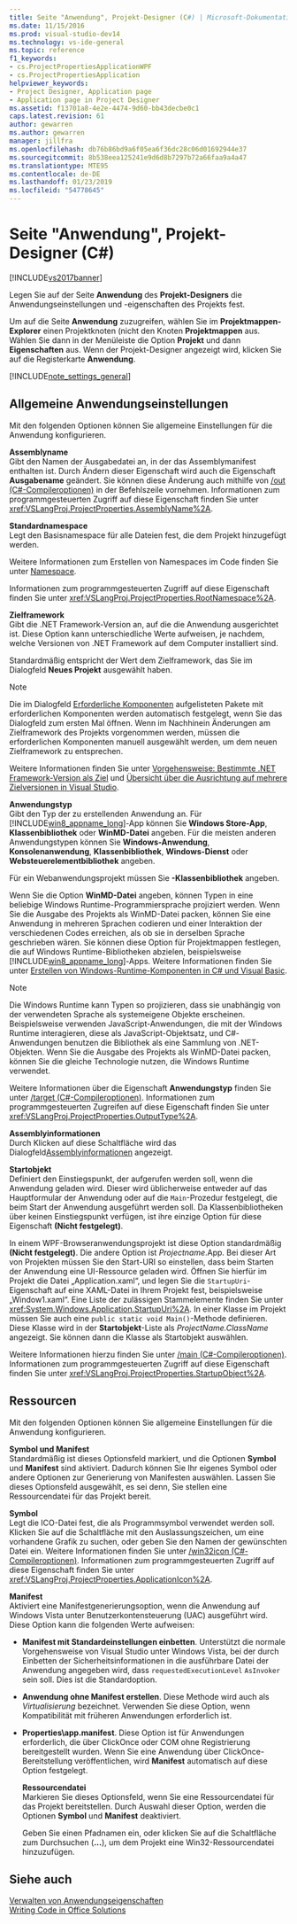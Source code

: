 ```yaml
---
title: Seite "Anwendung", Projekt-Designer (C#) | Microsoft-Dokumentation
ms.date: 11/15/2016
ms.prod: visual-studio-dev14
ms.technology: vs-ide-general
ms.topic: reference
f1_keywords:
- cs.ProjectPropertiesApplicationWPF
- cs.ProjectPropertiesApplication
helpviewer_keywords:
- Project Designer, Application page
- Application page in Project Designer
ms.assetid: f13701a8-4e2e-4474-9d60-bb43decbe0c1
caps.latest.revision: 61
author: gewarren
ms.author: gewarren
manager: jillfra
ms.openlocfilehash: db76b86bd9a6f05ea6f36dc28c06d01692944e37
ms.sourcegitcommit: 8b538eea125241e9d6d8b7297b72a66faa9a4a47
ms.translationtype: MTE95
ms.contentlocale: de-DE
ms.lasthandoff: 01/23/2019
ms.locfileid: "54778645"
---
```

# <a name="application-page-project-designer-c"></a>Seite "Anwendung", Projekt-Designer (C#)
[!INCLUDE[vs2017banner](../../includes/vs2017banner.md)]

  
Legen Sie auf der Seite **Anwendung** des **Projekt-Designers** die Anwendungseinstellungen und -eigenschaften des Projekts fest.  
  
 Um auf die Seite **Anwendung** zuzugreifen, wählen Sie im **Projektmappen-Explorer** einen Projektknoten (nicht den Knoten **Projektmappen** aus. Wählen Sie dann in der Menüleiste die Option **Projekt** und dann **Eigenschaften** aus. Wenn der Projekt-Designer angezeigt wird, klicken Sie auf die Registerkarte **Anwendung**.  
  
 [!INCLUDE[note_settings_general](../../includes/note-settings-general-md.md)]  
  
## <a name="general-application-settings"></a>Allgemeine Anwendungseinstellungen  
 Mit den folgenden Optionen können Sie allgemeine Einstellungen für die Anwendung konfigurieren.  
  
 **Assemblyname**  
 Gibt den Namen der Ausgabedatei an, in der das Assemblymanifest enthalten ist. Durch Ändern dieser Eigenschaft wird auch die Eigenschaft **Ausgabename** geändert. Sie können diese Änderung auch mithilfe von [/out (C#-Compileroptionen)](http://msdn.microsoft.com/library/70d91d01-7bd2-4aea-ba8b-4e9807e9caa5) in der Befehlszeile vornehmen. Informationen zum programmgesteuerten Zugriff auf diese Eigenschaft finden Sie unter <xref:VSLangProj.ProjectProperties.AssemblyName%2A>.  
  
 **Standardnamespace**  
 Legt den Basisnamespace für alle Dateien fest, die dem Projekt hinzugefügt werden.  
  
 Weitere Informationen zum Erstellen von Namespaces im Code finden Sie unter [Namespace](http://msdn.microsoft.com/library/0a788423-9110-42e0-97d9-bda41ca4870f).  
  
 Informationen zum programmgesteuerten Zugriff auf diese Eigenschaft finden Sie unter <xref:VSLangProj.ProjectProperties.RootNamespace%2A>.  
  
 **Zielframework**  
 Gibt die .NET Framework-Version an, auf die die Anwendung ausgerichtet ist. Diese Option kann unterschiedliche Werte aufweisen, je nachdem, welche Versionen von .NET Framework auf dem Computer installiert sind.  
  
 Standardmäßig entspricht der Wert dem Zielframework, das Sie im Dialogfeld **Neues Projekt** ausgewählt haben.  
  
> [!NOTE]
>  Die im Dialogfeld [Erforderliche Komponenten](../../ide/reference/prerequisites-dialog-box.md) aufgelisteten Pakete mit erforderlichen Komponenten werden automatisch festgelegt, wenn Sie das Dialogfeld zum ersten Mal öffnen. Wenn im Nachhinein Änderungen am Zielframework des Projekts vorgenommen werden, müssen die erforderlichen Komponenten manuell ausgewählt werden, um dem neuen Zielframework zu entsprechen.  
  
 Weitere Informationen finden Sie unter [Vorgehensweise: Bestimmte .NET Framework-Version als Ziel](../../ide/how-to-target-a-version-of-the-dotnet-framework.md) und [Übersicht über die Ausrichtung auf mehrere Zielversionen in Visual Studio](../../ide/visual-studio-multi-targeting-overview.md).  
  
 **Anwendungstyp**  
 Gibt den Typ der zu erstellenden Anwendung an. Für [!INCLUDE[win8_appname_long](../../includes/win8-appname-long-md.md)]-App können Sie **Windows Store-App**, **Klassenbibliothek** oder **WinMD-Datei** angeben. Für die meisten anderen Anwendungstypen können Sie **Windows-Anwendung**, **Konsolenanwendung**, **Klassenbibliothek**, **Windows-Dienst** oder **Websteuerelementbibliothek** angeben.  
  
 Für ein Webanwendungsprojekt müssen Sie **-Klassenbibliothek** angeben.  
  
 Wenn Sie die Option **WinMD-Datei** angeben, können Typen in eine beliebige Windows Runtime-Programmiersprache projiziert werden. Wenn Sie die Ausgabe des Projekts als WinMD-Datei packen, können Sie eine Anwendung in mehreren Sprachen codieren und einer Interaktion der verschiedenen Codes erreichen, als ob sie in derselben Sprache geschrieben wären. Sie können diese Option für Projektmappen festlegen, die auf Windows Runtime-Bibliotheken abzielen, beispielsweise [!INCLUDE[win8_appname_long](../../includes/win8-appname-long-md.md)]-Apps. Weitere Informationen finden Sie unter [Erstellen von Windows-Runtime-Komponenten in C# und Visual Basic](http://go.microsoft.com/fwlink/?LinkId=231895).  
  
> [!NOTE]
>  Die Windows Runtime kann Typen so projizieren, dass sie unabhängig von der verwendeten Sprache als systemeigene Objekte erscheinen. Beispielsweise verwenden JavaScript-Anwendungen, die mit der Windows Runtime interagieren, diese als JavaScript-Objektsatz, und C#-Anwendungen benutzen die Bibliothek als eine Sammlung von .NET-Objekten. Wenn Sie die Ausgabe des Projekts als WinMD-Datei packen, können Sie die gleiche Technologie nutzen, die Windows Runtime verwendet.  
  
 Weitere Informationen über die Eigenschaft **Anwendungstyp** finden Sie unter [/target (C#-Compileroptionen)](http://msdn.microsoft.com/library/a18bbd8e-bbf7-49e7-992c-717d0eb1f76f). Informationen zum programmgesteuerten Zugreifen auf diese Eigenschaft finden Sie unter <xref:VSLangProj.ProjectProperties.OutputType%2A>.  
  
 **Assemblyinformationen**  
 Durch Klicken auf diese Schaltfläche wird das Dialogfeld[Assemblyinformationen](../../ide/reference/assembly-information-dialog-box.md) angezeigt.  
  
 **Startobjekt**  
 Definiert den Einstiegspunkt, der aufgerufen werden soll, wenn die Anwendung geladen wird. Dieser wird üblicherweise entweder auf das Hauptformular der Anwendung oder auf die `Main`-Prozedur festgelegt, die beim Start der Anwendung ausgeführt werden soll. Da Klassenbibliotheken über keinen Einstiegspunkt verfügen, ist ihre einzige Option für diese Eigenschaft **(Nicht festgelegt)**.  
  
 In einem WPF-Browseranwendungsprojekt ist diese Option standardmäßig **(Nicht festgelegt)**. Die andere Option ist *Projectname*.App. Bei dieser Art von Projekten müssen Sie den Start-URI so einstellen, dass beim Starten der Anwendung eine UI-Ressource geladen wird. Öffnen Sie hierfür im Projekt die Datei „Application.xaml“, und legen Sie die `StartupUri`-Eigenschaft auf eine XAML-Datei in Ihrem Projekt fest, beispielsweise „Window1.xaml“. Eine Liste der zulässigen Stammelemente finden Sie unter <xref:System.Windows.Application.StartupUri%2A>. In einer Klasse im Projekt müssen Sie auch eine `public static void Main()`-Methode definieren. Diese Klasse wird in der **Startobjekt**-Liste als *ProjectName.ClassName* angezeigt. Sie können dann die Klasse als Startobjekt auswählen.  
  
 Weitere Informationen hierzu finden Sie unter [/main (C#-Compileroptionen)](http://msdn.microsoft.com/library/975cf4d5-36ac-4530-826c-4aad0c7f2049). Informationen zum programmgesteuerten Zugriff auf diese Eigenschaft finden Sie unter <xref:VSLangProj.ProjectProperties.StartupObject%2A>.  
  
## <a name="resources"></a>Ressourcen  
 Mit den folgenden Optionen können Sie allgemeine Einstellungen für die Anwendung konfigurieren.  
  
 **Symbol und Manifest**  
 Standardmäßig ist dieses Optionsfeld markiert, und die Optionen **Symbol** und **Manifest** sind aktiviert. Dadurch können Sie Ihr eigenes Symbol oder andere Optionen zur Generierung von Manifesten auswählen. Lassen Sie dieses Optionsfeld ausgewählt, es sei denn, Sie stellen eine Ressourcendatei für das Projekt bereit.  
  
 **Symbol**  
 Legt die ICO-Datei fest, die als Programmsymbol verwendet werden soll. Klicken Sie auf die Schaltfläche mit den Auslassungszeichen, um eine vorhandene Grafik zu suchen, oder geben Sie den Namen der gewünschten Datei ein. Weitere Informationen finden Sie unter [/win32icon (C#-Compileroptionen)](http://msdn.microsoft.com/library/756d9b6d-ab07-41b7-ba58-5bd88f711138). Informationen zum programmgesteuerten Zugriff auf diese Eigenschaft finden Sie unter <xref:VSLangProj.ProjectProperties.ApplicationIcon%2A>.  
  
 **Manifest**  
 Aktiviert eine Manifestgenerierungsoption, wenn die Anwendung auf Windows Vista unter Benutzerkontensteuerung (UAC) ausgeführt wird. Diese Option kann die folgenden Werte aufweisen:  
  
- **Manifest mit Standardeinstellungen einbetten**. Unterstützt die normale Vorgehensweise von Visual Studio unter Windows Vista, bei der durch Einbetten der Sicherheitsinformationen in die ausführbare Datei der Anwendung angegeben wird, dass `requestedExecutionLevel` `AsInvoker` sein soll. Dies ist die Standardoption.  
  
- **Anwendung ohne Manifest erstellen**. Diese Methode wird auch als *Virtualisierung* bezeichnet. Verwenden Sie diese Option, wenn Kompatibilität mit früheren Anwendungen erforderlich ist.  
  
- **Properties\app.manifest**. Diese Option ist für Anwendungen erforderlich, die über ClickOnce oder COM ohne Registrierung bereitgestellt wurden. Wenn Sie eine Anwendung über ClickOnce-Bereitstellung veröffentlichen, wird **Manifest** automatisch auf diese Option festgelegt.  
  
  **Ressourcendatei**  
  Markieren Sie dieses Optionsfeld, wenn Sie eine Ressourcendatei für das Projekt bereitstellen. Durch Auswahl dieser Option, werden die Optionen **Symbol** und **Manifest** deaktiviert.  
  
  Geben Sie einen Pfadnamen ein, oder klicken Sie auf die Schaltfläche zum Durchsuchen (**...**), um dem Projekt eine Win32-Ressourcendatei hinzuzufügen.  
  
## <a name="see-also"></a>Siehe auch  
[Verwalten von Anwendungseigenschaften](../../ide/application-properties.md)  
 [Writing Code in Office Solutions](http://msdn.microsoft.com/library/2d4d8fd0-e881-4829-976f-0d1a9221dec0)

